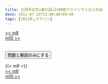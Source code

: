 ```yaml
---
title: 九周年記念★第九回★24時間マラソンウミガメ大会
date: 2011-07-25T12:00:00+09:00
tags: [2011年,マラソン]
---
```

<div class="th_left"><a href="../m8"><< m8</a></div>
<div class="th_right"><a href="../m10">m10 >></a></div>
<br><br>
<script src="../../js/cupsoup.js"></script>
<form>
<input type="button" value="問題と解説のみにする" onClick="toggleCupsoup()">
</form>
{{< m9 >}}
<div class="th_left"><a href="../m8"><< m8</a></div>
<div class="th_right"><a href="../m10">m10 >></a></div>